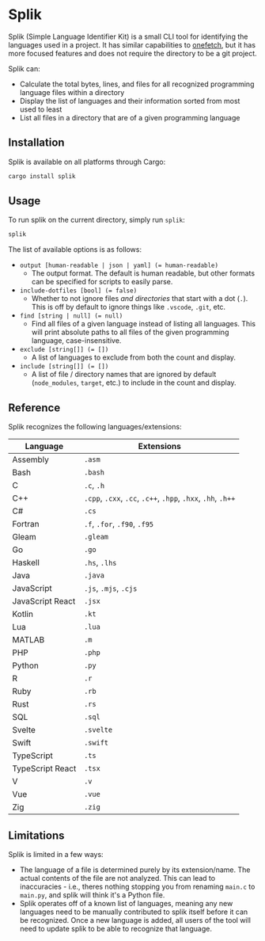 # Splik

Splik (Simple Language Identifier Kit) is a small CLI tool for identifying the languages used in a project. It has similar capabilities to [onefetch](https://github.com/o2sh/onefetch), but it has more focused features and does not require the directory to be a git project.

Splik can:

- Calculate the total bytes, lines, and files for all recognized programming language files within a directory
- Display the list of languages and their information sorted from most used to least
- List all files in a directory that are of a given programming language

## Installation

Splik is available on all platforms through Cargo:

```bash
cargo install splik
```

## Usage

To run splik on the current directory, simply run `splik`:

```bash
splik
```

The list of available options is as follows:

- `output [human-readable | json | yaml] (= human-readable)`
  - The output format. The default is human readable, but other formats can be specified for scripts to easily parse.
- `include-dotfiles [bool] (= false)`
  - Whether to not ignore files *and directories* that start with a dot (`.`). This is off by default to ignore things like `.vscode`, `.git`, etc.
- `find [string | null] (= null)`
  - Find all files of a given language instead of listing all languages. This will print absolute paths to all files of the given programming language, case-insensitive.
- `exclude [string[]] (= [])`
    - A list of languages to exclude from both the count and display.
- `include [string[]] (= [])`
    - A list of file / directory names that are ignored by default (`node_modules`, `target`, etc.) to include in the count and display.

## Reference

Splik recognizes the following languages/extensions:

| Language         | Extensions                                                   |
|------------------|--------------------------------------------------------------|
| Assembly         | `.asm`                                                       |
| Bash             | `.bash`                                                      |
| C                | `.c`, `.h`                                                   |
| C++              | `.cpp`, `.cxx`, `.cc`, `.c++`, `.hpp`, `.hxx`, `.hh`, `.h++` |
| C#               | `.cs`                                                        |
| Fortran          | `.f`, `.for`, `.f90`, `.f95`                                 |
| Gleam            | `.gleam`                                                     |
| Go               | `.go`                                                        |
| Haskell          | `.hs`, `.lhs`                                                |
| Java             | `.java`                                                      |
| JavaScript       | `.js`, `.mjs`, `.cjs`                                        |
| JavaScript React | `.jsx`                                                       |
| Kotlin           | `.kt`                                                        |
| Lua              | `.lua`                                                       |
| MATLAB           | `.m`                                                         |
| PHP              | `.php`                                                       |
| Python           | `.py`                                                        |
| R                | `.r`                                                         |
| Ruby             | `.rb`                                                        |
| Rust             | `.rs`                                                        |
| SQL              | `.sql`                                                       |
| Svelte           | `.svelte`                                                    |
| Swift            | `.swift`                                                     |
| TypeScript       | `.ts`                                                        |
| TypeScript React | `.tsx`                                                       |
| V                | `.v`                                                         |
| Vue              | `.vue`                                                       |
| Zig              | `.zig`                                                       |

## Limitations

Splik is limited in a few ways:

- The language of a file is determined purely by its extension/name. The actual contents of the file are not analyzed. This can lead to inaccuracies - i.e., theres nothing stopping you from renaming `main.c` to `main.py`, and splik will think it's a Python file.
- Splik operates off of a known list of languages, meaning any new languages need to be manually contributed to splik itself before it can be recognized. Once a new language is added, all users of the tool will need to update splik to be able to recognize that language.
